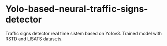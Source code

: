 # Yolo-based-neural-traffic-signs-detector
Traffic signs detector real time sistem based on Yolov3. Trained model with RSTD and LISATS datasets.
